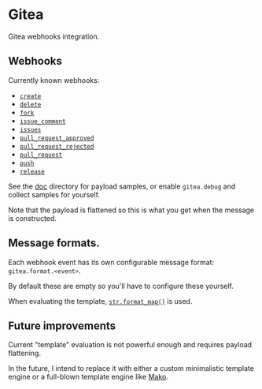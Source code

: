 # Gitea

Gitea webhooks integration.

## Webhooks

Currently known webhooks:

- [`create`](./doc/webhook.create.md)
- [`delete`](./doc/webhook.delete.md)
- [`fork`](./doc/webhook.fork.md)
- [`issue_comment`](./doc/webhook.issue_comment.md)
- [`issues`](./doc/webhook.issues.md)
- [`pull_request_approved`](./doc/webhook.pull_request_approved.md)
- [`pull_request_rejected`](./doc/webhook.pull_request_rejected.md)
- [`pull_request`](./doc/webhook.pull_request.md)
- [`push`](./doc/webhook.push.md)
- [`release`](./doc/webhook.release.md)

See the [doc](doc) directory for payload samples, or enable `gitea.debug` and collect samples for yourself.

Note that the payload is flattened so this is what you get when the message is constructed.


## Message formats.

Each webhook event has its own configurable message format: `gitea.format.<event>`.

By default these are empty so you'll have to configure these yourself.

When evaluating the template, [`str.format_map()`](https://docs.python.org/3/library/stdtypes.html#str.format_map) is used.


## Future improvements

Current "template" evaluation is not powerful enough and requires payload flattening.

In the future, I intend to replace it with either a custom minimalistic template engine or a full-blown template engine like [Mako](https://www.makotemplates.org/).
